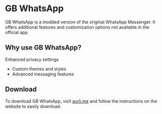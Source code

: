 # GB WhatsApp
GB WhatsApp is a modded version of the original WhatsApp Messenger. It offers additional features and customization options not available in the official app.

## Why use GB WhatsApp?
Enhanced privacy settings
- Custom themes and styles
- Advanced messaging features

## Download
To download GB WhatsApp, visit [aurli.me](https://aurli.me) and follow the instructions on the website to easily download.
